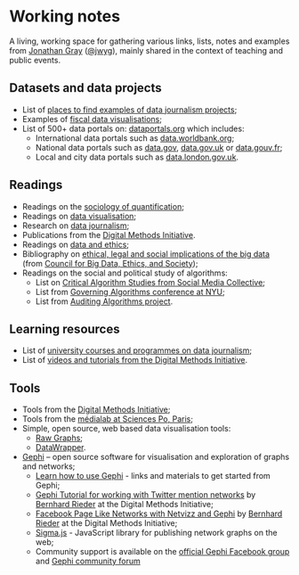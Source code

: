 # Working notes

A living, working space for gathering various links, lists, notes and examples from [Jonathan Gray](http://jonathangray.org) ([@jwyg](twitter.com/jwyg)), mainly shared in the context of teaching and public events.

## Datasets and data projects

  * List of [places to find examples of data journalism projects](https://docs.google.com/document/d/1rIRKkF5heOc57yc4xinpgw6UOfDR48ioTZLx3_fskWc/edit#);
  * Examples of [fiscal data visualisations](https://figshare.com/articles/Examples_of_Fiscal_Data_Visualisations/1548331);
  * List of 500+ data portals on: [dataportals.org](http://dataportals.org/) which includes:
    * International data portals such as [data.worldbank.org](https://data.worldbank.org/);
    * National data portals such as [data.gov](http://data.gov/), [data.gov.uk](http://data.gov.uk) or [data.gouv.fr](http://data.gouv.fr);
    * Local and city data portals such as [data.london.gov.uk](https://data.london.gov.uk/).

## Readings

  * Readings on the [sociology of quantification](https://www.zotero.org/groups/sociology_of_quantification);
  * Readings on [data visualisation](https://www.zotero.org/groups/data_visualisation);
  * Research on [data journalism](http://zotero.org/groups/data_journalism_research);
  * Publications from the [Digital Methods Initiative](https://www.zotero.org/groups/dmi).
  * Readings on [data and ethics](https://www.zotero.org/groups/data_and_ethics);
  * Bibliography on [ethical, legal and social implications of the big data](https://www.zotero.org/groups/263938/council_for_big_data) (from [Council for Big Data, Ethics, and Society](http://bdes.datasociety.net/));
  * Readings on the social and political study of algorithms:
    * List on [Critical Algorithm Studies from Social Media Collective](https://socialmediacollective.org/reading-lists/critical-algorithm-studies/);
    * List from [Governing Algorithms conference at NYU](http://governingalgorithms.org/resources/reading-list/);
    * List from [Auditing Algorithms project](https://auditingalgorithms.wordpress.com/background-readings/).

## Learning resources

  * List of [university courses and programmes on data journalism](https://github.com/jwyg/data-journalism-courses/);
  * List of [videos and tutorials from the Digital Methods Initiative](https://www.youtube.com/channel/UCEr-xMU78XORzBKII6NGGAQ).
  
## Tools

  * Tools from the [Digital Methods Initiative](http://tools.digitalmethods.net);
  * Tools from the [médialab at Sciences Po, Paris](http://tools.medialab.sciences-po.fr);
  * Simple, open source, web based data visualisation tools:
    * [Raw Graphs](http://rawgraphs.io);
    * [DataWrapper](https://www.datawrapper.de).
  * [Gephi](https://gephi.org/) – open source software for visualisation and exploration of graphs and networks;
    * [Learn how to use Gephi](https://gephi.org/users/) - links and materials to get started from Gephi;
    * [Gephi Tutorial for working with Twitter mention networks](https://www.youtube.com/watch?v=snPR8CwPld0) by [Bernhard Rieder](http://thepoliticsofsystems.net/about/) at the Digital Methods Initiative;
    * [Facebook Page Like Networks with Netvizz and Gephi](https://www.youtube.com/watch?v=mLOSLYNWmBA) by [Bernhard Rieder](http://thepoliticsofsystems.net/about/) at the Digital Methods Initiative;
    * [Sigma.js](http://sigmajs.org/) - JavaScript library for publishing network graphs on the web;
    * Community support is available on the [official Gephi Facebook group](https://www.facebook.com/groups/gephi) and [Gephi community forum](http://forum-gephi.org/)
